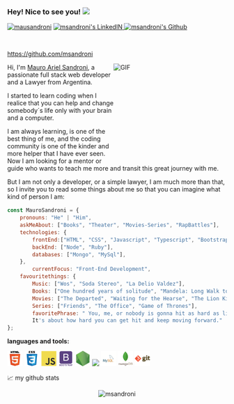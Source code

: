 ### Hey! Nice to see you! <img src="https://media.giphy.com/media/hvRJCLFzcasrR4ia7z/giphy.gif" width="25px">

<a href="https://instagram.com/mausandroni" target="blank"><img src="https://raw.githubusercontent.com/rahuldkjain/github-profile-readme-generator/master/src/images/icons/Social/instagram.svg" alt="mausandroni" width="22" /></a> 
<a href="https://www.linkedin.com/in/msandroni/"><img alt="msandroni's LinkedIN" width="22px" src="https://raw.githubusercontent.com/peterthehan/peterthehan/master/assets/linkedin.svg"/> <a href="https://github.com/msandroni"><img alt="msandroni's Github" width="90px" src="https://img.shields.io/github/followers/msandroni?label=Follow&style=social"/> 
  
<br />
  
  https://github.com/msandroni
  

 <img align="right" alt="GIF" src="https://github.com/abhisheknaiidu/abhisheknaiidu/blob/master/code.gif?raw=true" width="260" height="230" />Hi, I'm [Mauro Ariel Sandroni](https://abhishknads.me/), a passionate full stack web developer and a Lawyer from Argentina. 

I started to learn coding when I realice that you can help and change somebody´s life only with your brain and a computer.
   
I am always learning, is one of the best thing of me, and the coding community is one of the kinder and more helper that I have ever seen. 
Now I am looking for a mentor or guide who wants to teach me more and transit this great journey with me.

But I am not only a developer, or a simple lawyer, I am much more than that, so I invite you to read some things about me so that you can imagine what kind of person I am:



```javascript
const MauroSandroni = {
    pronouns: "He" | "Him",
    askMeAbout: ["Books", "Theater", "Movies-Series", "RapBattles"],
    technologies: {
        frontEnd:["HTML", "CSS", "Javascript", "Typescript", "Bootstrap", "Angular"],
        backEnd: ["Node", "Ruby"],
        databases: ["Mongo", "MySql"],
    },
        currentFocus: "Front-End Development",
    favouritethings: {
        Music: ["Wos", "Soda Stereo", "La Delio Valdez"],
        Books: ["One hundred years of solitude", "Mandela: Long Walk to Freedom", "Les Miserables"],
        Movies: ["The Departed", "Waiting for the Hearse", "The Lion King"],
        Series: ["Friends", "The Office", "Game of Thrones"],
        favoritePhrase: " You, me, or nobody is gonna hit as hard as life. But it ain't about how hard ya hit. 
        It's about how hard you can get hit and keep moving forward."
};
```

**languages and tools:**  

<code><img height="35" src="https://raw.githubusercontent.com/devicons/devicon/master/icons/html5/html5-original-wordmark.svg"></code>
<code><img height="35" src="https://raw.githubusercontent.com/devicons/devicon/master/icons/css3/css3-original-wordmark.svg"></code>
<code><img height="35" src="https://raw.githubusercontent.com/devicons/devicon/master/icons/javascript/javascript-original.svg"></code>
<code><img height="35" src="https://raw.githubusercontent.com/devicons/devicon/master/icons/bootstrap/bootstrap-plain-wordmark.svg"></code>
<code><img height="35" src="https://raw.githubusercontent.com/github/explore/80688e429a7d4ef2fca1e82350fe8e3517d3494d/topics/nodejs/nodejs.png"></code>
<code><img height="35" src="https://angular.io/assets/images/logos/angular/angular.svg"></code>
<code><img height="35" src="https://raw.githubusercontent.com/github/explore/80688e429a7d4ef2fca1e82350fe8e3517d3494d/topics/mysql/mysql.png"></code>
<code><img height="35" src="https://raw.githubusercontent.com/devicons/devicon/master/icons/mongodb/mongodb-original-wordmark.svg"></code>
<code><img height="35" src="https://raw.githubusercontent.com/github/explore/80688e429a7d4ef2fca1e82350fe8e3517d3494d/topics/git/git.png"></code>



📈 my github stats

<p align="center"> <img src="https://github-readme-stats.vercel.app/api?username=msandroni&show_icons=true&theme=gotham" alt="msandroni" />




